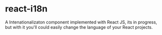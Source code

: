 # react-i18n
A Intenationalizaton component implemented with React JS, its in progress, but with it you'll could easily change the language of your React projects. 
